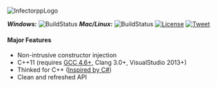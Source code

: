 ![InfectorppLogo](https://github.com/Darelbi/Infectorpp2/blob/master/doc/Infectorpp2-short.png?raw=true)

__*Windows:*__
![BuildStatus](https://ci.appveyor.com/api/projects/status/dn4vy65ug303r7bx/branch/master?svg=true)
__*Mac/Linux:*__
![BuildStatus](https://travis-ci.org/Darelbi/Infectorpp2.svg?branch=master)
[![License](https://img.shields.io/badge/license-MIT-blue.svg)](https://github.com/Darelbi/Infectorpp2/blob/master/LICENSE.md) 
[![Tweet](https://img.shields.io/twitter/url/https/github.com/Darelbi/Infectorpp2.svg?style=social)](http://ctt.ec/a8OEe) 

#### Major Features 
  * Non-intrusive constructor injection
  * C++11 (requires [GCC 4.6+](http://gameprog.it/articles/90/c-11-getting-started-on-windows#.U95T7aNBm7g), Clang 3.0+, VisualStudio 2013+)
  * Thinked for C++ ([Inspired by C#](https://github.com/Darelbi/Infectorpp2/wiki/Inspiration))
  * Clean and refreshed API

   
  
